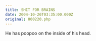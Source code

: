 ```yaml
---
title: SHIT FOR BRAINS
date: 2004-10-26T03:35:00.000Z
original: 000220.php
---
```


He has poopoo on the inside of his head.

